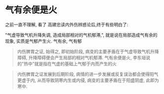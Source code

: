 # 气有余便是火

之前一直不理解, 看了 高建忠读内外伤辨惑论后,终于有些明白了:

"气虚导致气机升降失调, 造成局部相对的气机郁滞,",  就是说在局部造成气有余的现象, 实质是气郁产生火.  气有余, 气有郁

> 内伤脾胃之证, 始得之, 即初始阶段, 病变的主要矛盾在于气虚导致气机升降障碍, 升降障碍便会产生局部的相对气机郁滞. 气有余便是火, 李东垣说的"热中"就是指在气虚的基础上气郁于内而产生的火

> 内伤脾胃之证发展到后期阶段, 病情的进一步发展或反复误治都会使得阳气更虚于内, 从而导致阴寒内生或内侵, 病变的主要矛盾在于阳盛阴虚, 此即为寒中.

